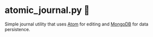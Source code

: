 # atomic_journal.py :notebook:

Simple journal utility that uses [Atom](https://github.com/atom/atom) for editing and [MongoDB](https://github.com/mongodb/mongo) for data persistence.

